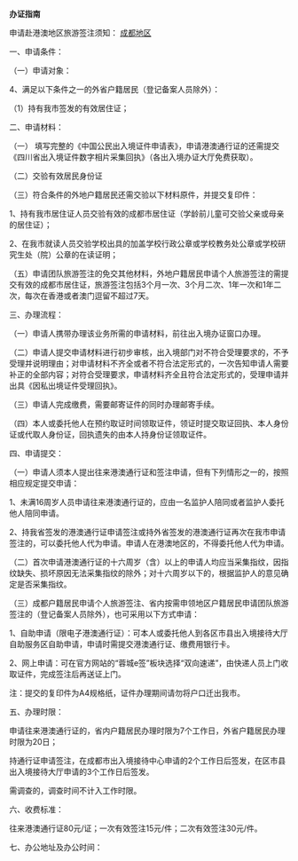 **办证指南**

申请赴港澳地区旅游签注须知： [成都地区](http://cdcrj.chengdu.gov.cn/cdcrj/c112383/2019-04/02/content_169729bdf59d42d29f70b854824decf6.shtml)

一、申请条件：

（一）申请对象：

4、满足以下条件之一的外省户籍居民（登记备案人员除外）：

（1）持有我市签发的有效居住证；

二、申请材料：

（一） 填写完整的《中国公民出入境证件申请表》，申请港澳通行证的还需提交《四川省出入境证件数字相片采集回执》（各出入境办证大厅免费获取）。

（二）交验有效居民身份证

（三）符合条件的外地户籍居民还需交验以下材料原件，并提交复印件：

1、持有我市居住证人员交验有效的成都市居住证（学龄前儿童可交验父亲或母亲的居住证）；

2、在我市就读人员交验学校出具的加盖学校行政公章或学校教务处公章或学校研究生处（院）公章的在读证明；

（五）申请团队旅游签注的免交其他材料，外地户籍居民申请个人旅游签注的需提交有效的成都市居住证，旅游签注包括3个月一次、3个月二次、1年一次和1年二次，每次在香港或者澳门逗留不超过7天。

三、办理流程：

（一）申请人携带办理该业务所需的申请材料，前往出入境办证窗口办理。

（二）申请人提交申请材料进行初步审核，出入境部门对不符合受理要求的，不予受理并说明理由；对申请材料不齐全或者不符合法定形式的，一次告知申请人需要补正的全部内容；对符合受理要求，申请材料齐全且符合法定形式的，受理申请并出具《因私出境证件受理回执》。

（三）申请人完成缴费，需要邮寄证件的同时办理邮寄手续。

（四）本人或委托他人在预约取证时间领取证件，领证时提交取证回执、本人身份证或代取人身份证，回执遗失的由本人持身份证领取证件。

四、申请提交：

（一）申请人须本人提出往来港澳通行证和签注申请，但有下列情形之一的，按照相应规定提交申请：

1、未满16周岁人员申请往来港澳通行证的，应由一名监护人陪同或者监护人委托他人陪同申请。

2、持我省签发的港澳通行证申请签注或持外省签发的港澳通行证再次在我市申请签注的，可以委托他人代为申请。申请人在港澳地区的，不得委托他人代为申请。

（二）首次申请港澳通行证的十六周岁（含）以上的申请人均应当采集指纹，因指纹缺失、损坏原因无法采集指纹的除外；对十六周岁以下的，根据监护人的意见确定是否采集指纹。

（三）成都户籍居民申请个人旅游签注、省内按需申领地区户籍居民申请团队旅游签注的（登记备案人员除外），也可采用以下方式申请：

1、自助申请（限电子港澳通行证）：可本人或委托他人到各区市县出入境接待大厅自助服务区自助申请，申请时需提交港澳通行证、缴费用银行卡。

2、网上申请：可在官方网站的“蓉城e签”板块选择“双向速递”，由快递人员上门收取证件，完成签注后再送证上门。

注：提交的复印件为A4规格纸，证件办理期间请勿将户口迁出我市。

五、办理时限：

申请往来港澳通行证的，省内户籍居民办理时限为7个工作日，外省户籍居民办理时限为20日；

持通行证申请签注，在成都市出入境接待中心申请的2个工作日后签发，在区市县出入境接待大厅申请的3个工作日后签发。

需调查的，调查时间不计入工作时限。

六、收费标准：

往来港澳通行证80元/证；一次有效签注15元/件；二次有效签注30元/件。

七、办公地址及办公时间：







